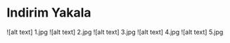 # Indirim Yakala

![alt text] 1.jpg
![alt text] 2.jpg
![alt text] 3.jpg
![alt text] 4.jpg
![alt text] 5.jpg

